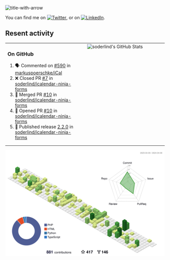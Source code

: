 
![title-with-arrow](https://github.com/soderlind/soderlind/assets/1649452/0f685042-97c3-46ba-b290-804d07f05370)


<!-- Actual text -->
You can find me on [![Twitter][1.2]][1], or on [![LinkedIn][2.2]][2].

<!-- Icons -->

[1.2]: http://i.imgur.com/wWzX9uB.png (twitter icon without padding)
[2.2]: https://raw.githubusercontent.com/MartinHeinz/MartinHeinz/master/linkedin-3-16.png (LinkedIn icon without padding)

<!-- Links to your social media accounts -->

[1]: https://twitter.com/soderlind
[2]: https://www.linkedin.com/in/soderlind/

## Resent activity

<table width="100%" border="0"><tr><td width="49%">

### On GitHub

<!--START_SECTION:activity-->
1. 🗣 Commented on [#590](https://github.com/markuspoerschke/iCal/issues/590#issuecomment-2043724318) in [markuspoerschke/iCal](https://github.com/markuspoerschke/iCal)
2. ❌ Closed PR [#7](https://github.com/soderlind/icalendar-ninja-forms/pull/7) in [soderlind/icalendar-ninja-forms](https://github.com/soderlind/icalendar-ninja-forms)
3. 🎉 Merged PR [#10](https://github.com/soderlind/icalendar-ninja-forms/pull/10) in [soderlind/icalendar-ninja-forms](https://github.com/soderlind/icalendar-ninja-forms)
4. 💪 Opened PR [#10](https://github.com/soderlind/icalendar-ninja-forms/pull/10) in [soderlind/icalendar-ninja-forms](https://github.com/soderlind/icalendar-ninja-forms)
5. 🚀 Published release [2.2.0](https://github.com/soderlind/icalendar-ninja-forms/releases/tag/2.2.0) in [soderlind/icalendar-ninja-forms](https://github.com/soderlind/icalendar-ninja-forms)
<!--END_SECTION:activity-->
  </td>
<td width="49%" valign="top">
  <img   alt="soderlind's GitHub Stats" src="https://awesome-github-stats.azurewebsites.net/user-stats/soderlind?cardType=level-alternate&Title=FFFFFF&Border=FFFFFF" />
</td></tr></table>


![](./profile-3d-contrib/profile-green-animate.svg)



